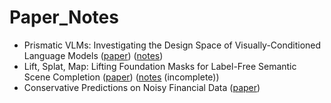 # Paper_Notes

- Prismatic VLMs: Investigating the Design Space of Visually-Conditioned Language Models ([paper](https://arxiv.org/abs/2402.07865)) ([notes](https://drive.google.com/file/d/1HMbDBFqDR4RZgz3_t3EeLVDisWWaCcZi/view?usp=sharing))
- Lift, Splat, Map: Lifting Foundation Masks for Label-Free Semantic Scene Completion ([paper](https://arxiv.org/abs/2407.03425)) ([notes](https://drive.google.com/file/d/1yCxtaWJLzanl2dtA1RW9rm22JrzB9zeA/view?usp=sharing) (incomplete))
- Conservative Predictions on Noisy Financial Data ([paper](https://arxiv.org/abs/2310.11815))
